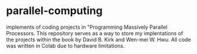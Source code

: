 # parallel-computing
implements of coding projects in "Programming Massively Parallel Processors. This repository serves as a way to store my implentations of the projects within the book
by David B. Kirk and Wen-mei W. Hwu. All code was written in Colab due to hardware limitations. 
